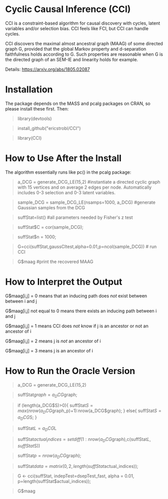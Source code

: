 # Cyclic Causal Inference (CCI)

CCI is a constraint-based algorithm for causal discovery with cycles, latent variables and/or selection bias. CCI feels like FCI, but CCI can handle cycles.

CCI discovers the maximal almost ancestral graph (MAAG) of some directed graph G, provided that the global Markov property and d-separation faithfulness holds according to G. Such properties are reasonable when G is the directed graph of an SEM-IE and linearity holds for example. 

Details: https://arxiv.org/abs/1805.02087

# Installation

The package depends on the MASS and pcalg packages on CRAN, so please install these first. Then:

> library(devtools)

> install_github("ericstrobl/CCI")

> library(CCI)

# How to Use After the Install

The algorithm essentially runs like pc() in the pcalg package:

> a_DCG = generate_DCG_LE(15,2) #instantiate a directed cyclic graph with 15 vertices and on average 2 edges per node. Automatically includes 0-3 selection and 0-3 latent variables.

> sample_DCG = sample_DCG_LE(nsamps=1000, a_DCG) #generate Gaussian samples from the DCG

> suffStat=list() #all parameters needed by Fisher's z test

> suffStat$C = cor(sample_DCG);

> suffStat$n = 1000;

> G=cci(suffStat,gaussCItest,alpha=0.01,p=ncol(sample_DCG)) # run CCI

> G$maag #print the recovered MAAG

# How to Interpret the Output

G$maag[i,j] = 0 means that an inducing path does *not* exist between between i and j

G$maag[i,j] not equal to 0 means there exists an inducing path between i and j

G$maag[i,j] = 1 means CCI does *not* know if j is an ancestor or not an ancestor of i

G$maag[i,j] = 2 means j is *not* an ancestor of i

G$maag[i,j] = 3 means j is an ancestor of i

# How to Run the Oracle Version

> a_DCG = generate_DCG_LE(15,2)

> suffStat$graph=a_DCG$graph;

> if (length(a_DCG$S)>0){
    suffStat$S = max(nrow(a_DCG$graph_p)+1):nrow(a_DCG$graph);
  } else{
    suffStat$S = a_DCG$S;
  }
  
> suffStat$L = a_DCG$L

> suffStat$actual_indices= setdiff(1:nrow(a_DCG$graph),c(suffStat$L,suffStat$S))

> suffStat$p =nrow(a_DCG$graph);

> suffStat$data=matrix(0,2,length(suffStat$actual_indices));

> G <- cci(suffStat, indepTest=dsepTest_fast,
                 alpha = 0.01, p=length(suffStat$actual_indices));

> G$maag
